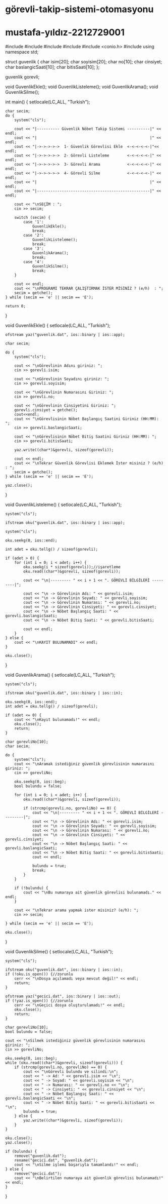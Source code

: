# görevli-takip-sistemi-otomasyonu
# mustafa-yıldız-2212729001 

#include <iostream>
#include <fstream>
#include <cstring>
#include <cstdlib>
#include <conio.h>
#include <iomanip>
using namespace std;

struct guvenlik {
    char isim[20];
    char soyisim[20];
    char no[10];
    char cinsiyet;
    char baslangicSaati[10];
    char bitisSaati[10];
};

guvenlik gorevli;

void GuvenlikEkle();
void GuvenlikListeleme();
void GuvenlikArama();
void GuvenlikSilme();

int main()
{
    setlocale(LC_ALL, "Turkish");

    char secim;
    do {
        system("cls");

        cout << "|---------- Güvenlik Nöbet Takip Sistemi ----------|" << endl;
        cout << "|                                                  |" << endl;
        cout << "|->->->->->  1- Güvenlik Görevlisi Ekle  <-<-<-<-<-|"<< endl;
        cout << "|->->->->->  2- Görevli Listeleme        <-<-<-<-<-|" << endl;
        cout << "|->->->->->  3- Görevli Arama            <-<-<-<-<-|" << endl;
        cout << "|->->->->->  4- Görevli Silme            <-<-<-<-<-|" << endl;
        cout << "|                                                  |" << endl;
        cout << "|--------------------------------------------------|" << endl;

        cout << "\nSEÇİM : ";
        cin >> secim;

        switch (secim) {
            case '1':
                GuvenlikEkle();
                break;
            case '2':
                GuvenlikListeleme();
                break;
            case '3':
                GuvenlikArama();
                break;
            case '4':
                GuvenlikSilme();
                break;
        }

        cout << endl;
        cout << "\nPROGRAMI TEKRAR ÇALIŞTIRMAK İSTER MİSİNİZ ? (e/h)  : ";
        secim = getche();
    } while (secim == 'e' || secim == 'E');

    return 0;
}

void GuvenlikEkle()
{
    setlocale(LC_ALL, "Turkish");

    ofstream yaz("guvenlik.dat", ios::binary | ios::app);

    char secim;

    do {
        system("cls");

        cout << "\nGörevlinin Adını giriniz: ";
        cin >> gorevli.isim;

        cout << "\nGörevlinin Soyadını giriniz: ";
        cin >> gorevli.soyisim;

        cout << "\nGörevlinin Numarasını Giriniz: ";
        cin >> gorevli.no;

        cout << "\nGörevlinin Cinsiyetini Giriniz: ";
        gorevli.cinsiyet = getche();
        cout<<endl;
        cout << "\nGörevlisinin Nöbet Başlangıç Saatini Giriniz (HH:MM): ";
        cin >> gorevli.baslangicSaati;

        cout << "\nGörevlisinin Nöbet Bitiş Saatini Giriniz (HH:MM): ";
        cin >> gorevli.bitisSaati;

        yaz.write((char*)&gorevli, sizeof(gorevli));

        cout << endl;
        cout << "\nTekrar Güvenlik Görevlisi Eklemek İster misiniz ? (e/h)  : ";
        secim = getche();
    } while (secim == 'e' || secim == 'E');

    yaz.close();
}

void GuvenlikListeleme()
{
    setlocale(LC_ALL, "Turkish");

    system("cls");

    ifstream oku("guvenlik.dat", ios::binary | ios::app);

    system("cls");

    oku.seekg(0, ios::end);

    int adet = oku.tellg() / sizeof(gorevli);

    if (adet > 0) {
        for (int i = 0; i < adet; i++) {
            oku.seekg(i * sizeof(gorevli));//işaretleme
            oku.read((char*)&gorevli, sizeof(gorevli));

            cout << "\n|--------- " << i + 1 << ". GÖREVLİ BİLGİLERİ ---------|";

            cout << "\n -> Görevlinin Adı: " << gorevli.isim;
            cout << "\n -> Görevlinin Soyadı: " << gorevli.soyisim;
            cout << "\n -> Görevlinin Numarası: " << gorevli.no;
            cout << "\n -> Görevlinin Cinsiyeti: " << gorevli.cinsiyet;
            cout << "\n -> Nöbet Başlangıç Saati: " << gorevli.baslangicSaati;
            cout << "\n -> Nöbet Bitiş Saati: " << gorevli.bitisSaati;

            cout << endl;
        }
    } else {
        cout << "\nKAYIT BULUNAMADI" << endl;
    }

    oku.close();
}

void GuvenlikArama()
{
    setlocale(LC_ALL, "Turkish");

    system("cls");

    ifstream oku("guvenlik.dat", ios::binary | ios::in);

    oku.seekg(0, ios::end);
    int adet = oku.tellg() / sizeof(gorevli);

    if (adet <= 0) {
        cout << "\nKayıt bulunamadı!" << endl;
        oku.close();
        return;
    }

    char gorevliNo[10];
    char secim;

    do {
        system("cls");
        cout << "\nAramak istediğiniz güvenlik görevlisinin numarasını giriniz: ";
        cin >> gorevliNo;

        oku.seekg(0, ios::beg);
        bool bulundu = false;

        for (int i = 0; i < adet; i++) {
            oku.read((char*)&gorevli, sizeof(gorevli));

            if (strcmp(gorevli.no, gorevliNo) == 0) {
                cout << "\n|--------- " << i + 1 << ". GÖREVLİ BİLGİLERİ ---------|";
                cout << "\n -> Görevlinin Adı: " << gorevli.isim;
                cout << "\n -> Görevlinin Soyadı: " << gorevli.soyisim;
                cout << "\n -> Görevlinin Numarası: " << gorevli.no;
                cout << "\n -> Görevlinin Cinsiyeti: " << gorevli.cinsiyet;
                cout << "\n -> Nöbet Başlangıç Saati: " << gorevli.baslangicSaati;
                cout << "\n -> Nöbet Bitiş Saati: " << gorevli.bitisSaati;
                cout << endl;

                bulundu = true;
                break;
            }
        }

        if (!bulundu) {
            cout << "\nBu numaraya ait güvenlik görevlisi bulunamadı." << endl;
        }

        cout << "\nTekrar arama yapmak ister misiniz? (e/h): ";
        cin >> secim;

    } while (secim == 'e' || secim == 'E');

    oku.close();
}

void GuvenlikSilme()
{
    setlocale(LC_ALL, "Turkish");

    system("cls");

    ifstream oku("guvenlik.dat", ios::binary | ios::in);
    if (!oku.is_open()) {//zorunlu
        cerr << "\nDosya açılamadı veya mevcut değil!" << endl;
        return;
    }

    ofstream yaz("gecici.dat", ios::binary | ios::out);
    if (!yaz.is_open()) {//zorunlu
        cerr << "\nGeçici dosya oluşturulamadı!" << endl;
        oku.close();
        return;
    }

    char gorevliNo[10];
    bool bulundu = false;

    cout << "\nSilmek istediğiniz güvenlik görevlisinin numarasını giriniz: ";
    cin >> gorevliNo;

    oku.seekg(0, ios::beg);
    while (oku.read((char*)&gorevli, sizeof(gorevli))) {
        if (strcmp(gorevli.no, gorevliNo) == 0) {
            cout << "\nGörevli bulundu ve silindi:\n";
            cout << " -> Ad: " << gorevli.isim << "\n";
            cout << " -> Soyad: " << gorevli.soyisim << "\n";
            cout << " -> Numarası: " << gorevli.no << "\n";
            cout << " -> Cinsiyeti: " << gorevli.cinsiyet << "\n";
            cout << " -> Nöbet Başlangıç Saati: " << gorevli.baslangicSaati << "\n";
            cout << " -> Nöbet Bitiş Saati: " << gorevli.bitisSaati << "\n";
            bulundu = true;
        } else {
            yaz.write((char*)&gorevli, sizeof(gorevli));
        }
    }

    oku.close();
    yaz.close();

    if (bulundu) {
        remove("guvenlik.dat");
        rename("gecici.dat", "guvenlik.dat");
        cout << "\nSilme işlemi başarıyla tamamlandı!" << endl;
    } else {
        remove("gecici.dat");
        cout << "\nBelirtilen numaraya ait güvenlik görevlisi bulunamadı!" << endl;
    }
}


